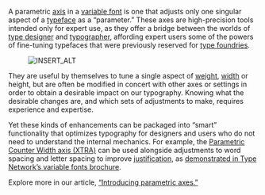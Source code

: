 
A parametric [axis](/glossary/axis_in_variable_fonts) in a [variable font](/glossary/variable_fonts) is one that adjusts only one singular aspect of a [typeface](/glossary/typeface) as a “parameter.” These axes are high-precision tools intended only for expert use, as they offer a bridge between the worlds of [type designer](/glossary/type_designer) and [typographer](/glossary/typographer), affording expert users some of the powers of fine-tuning typefaces that were previously reserved for [type foundries](/glossary/type_foundry).

<figure>

![INSERT_ALT](images/thumbnail.svg)

</figure>

They are useful by themselves to tune a single aspect of [weight](/glossary/weight), [width](/glossary/width) or height, but are often be modified in concert with other axes or settings in order to obtain a desirable impact on our typography. Knowing what the desirable changes are, and which sets of adjustments to make, requires experience and expertise.

Yet these kinds of enhancements can be packaged into “smart” functionality that optimizes typography for designers and users who do not need to understand the internal mechanics. For example, the [Parametric Counter Width axis (XTRA)](/glossary/xtra_axis) can be used alongside adjustments to word spacing and letter spacing to improve [justification](/glossary/alignment_justification), as [demonstrated in Type Network’s variable fonts brochure](https://variablefonts.typenetwork.com/topics/spacing/variations).

Explore more in our article, [“Introducing parametric axes.”](/lesson/introducing_parametric_axes)
